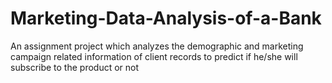 # Marketing-Data-Analysis-of-a-Bank
An assignment project which analyzes the demographic and marketing campaign related information of client records to predict if he/she will subscribe to the product or not
